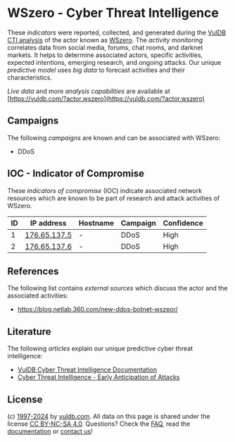 # WSzero - Cyber Threat Intelligence

These _indicators_ were reported, collected, and generated during the [VulDB CTI analysis](https://vuldb.com/?kb.cti) of the actor known as [WSzero](https://vuldb.com/?actor.wszero). The _activity monitoring_ correlates data from social media, forums, chat rooms, and darknet markets. It helps to determine associated actors, specific activities, expected intentions, emerging research, and ongoing attacks. Our unique _predictive model_ uses _big data_ to forecast activities and their characteristics.

_Live data_ and more _analysis capabilities_ are available at [https://vuldb.com/?actor.wszero](https://vuldb.com/?actor.wszero)

## Campaigns

The following _campaigns_ are known and can be associated with WSzero:

* DDoS

## IOC - Indicator of Compromise

These _indicators of compromise_ (IOC) indicate associated network resources which are known to be part of research and attack activities of WSzero.

ID | IP address | Hostname | Campaign | Confidence
-- | ---------- | -------- | -------- | ----------
1 | [176.65.137.5](https://vuldb.com/?ip.176.65.137.5) | - | DDoS | High
2 | [176.65.137.6](https://vuldb.com/?ip.176.65.137.6) | - | DDoS | High

## References

The following list contains _external sources_ which discuss the actor and the associated activities:

* https://blog.netlab.360.com/new-ddos-botnet-wszeor/

## Literature

The following _articles_ explain our unique predictive cyber threat intelligence:

* [VulDB Cyber Threat Intelligence Documentation](https://vuldb.com/?kb.cti)
* [Cyber Threat Intelligence - Early Anticipation of Attacks](https://www.scip.ch/en/?labs.20201022)

## License

(c) [1997-2024](https://vuldb.com/?kb.changelog) by [vuldb.com](https://vuldb.com/?kb.about). All data on this page is shared under the license [CC BY-NC-SA 4.0](https://creativecommons.org/licenses/by-nc-sa/4.0/). Questions? Check the [FAQ](https://vuldb.com/?kb.faq), read the [documentation](https://vuldb.com/?kb) or [contact us](https://vuldb.com/?contact)!
